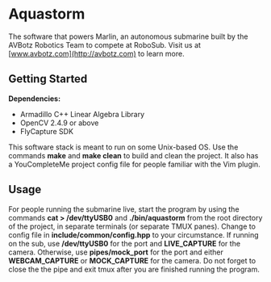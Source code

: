 Aquastorm
=========

The software that powers Marlin, an autonomous submarine built by the AVBotz Robotics Team to compete at RoboSub. Visit us at [www.avbotz.com](http://avbotz.com) to learn more.

Getting Started
---------------

**Dependencies:**

* Armadillo C++ Linear Algebra Library
* OpenCV 2.4.9 or above
* FlyCapture SDK

This software stack is meant to run on some Unix-based OS. Use the commands **make** and **make clean** to build and clean the project. It also has a YouCompleteMe project config file for people familiar with the Vim plugin. 


Usage 
-----

For people running the submarine live, start the program by using the commands **cat > /dev/ttyUSB0** and **./bin/aquastorm** from the root directory of the project, in separate terminals (or separate TMUX panes). Change to config file in **include/common/config.hpp** to your circumstance. If running on the sub, use **/dev/ttyUSB0** for the port and **LIVE_CAPTURE** for the camera. Otherwise, use **pipes/mock_port** for the port and either **WEBCAM_CAPTURE** or **MOCK_CAPTURE** for the camera. Do not forget to close the the pipe and exit tmux after you are finished running the program. 
